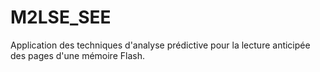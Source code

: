 # M2LSE_SEE
Application des techniques d'analyse prédictive pour la lecture anticipée des pages d'une mémoire Flash.
